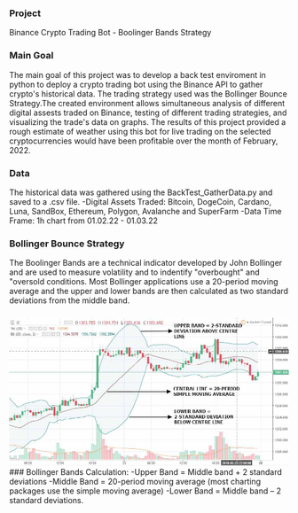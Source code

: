 ### Project
Binance Crypto Trading Bot - Boolinger Bands Strategy

### Main Goal
The main goal of this project was to develop a back test enviroment in python to deploy a crypto trading bot using the Binance API to gather crypto's historical data. The trading strategy used was the Bollinger Bounce Strategy.The created environment allows simultaneous analysis of different digital assests traded on Binance, testing of different trading strategies, and visualizing the trade's data on graphs. The results of this project provided a rough estimate of weather using this bot for live trading on the selected cryptocurrencies would have been profitable over the month of February, 2022. 

### Data
The historical data was gathered using the BackTest_GatherData.py and saved to a .csv file.
-Digital Assets Traded: Bitcoin, DogeCoin, Cardano, Luna, SandBox, Ethereum, Polygon, Avalanche and SuperFarm
-Data Time Frame: 1h chart from 01.02.22 - 01.03.22

### Bollinger Bounce Strategy
The Boolinger Bands are a technical indicator developed by John Bollinger and are used to measure volatility and to indentify "overbought" and "oversold conditions.
Most Bollinger applications use a 20-period moving average and the upper and lower bands are then calculated as two standard deviations from the middle band.
###
<img src="images/bollinger.png" width="600"> 
###
Bollinger Bands Calculation:
-Upper Band = Middle band + 2 standard deviations
-Middle Band = 20-period moving average (most charting packages use the simple moving average)
-Lower Band = Middle band – 2 standard deviations.


